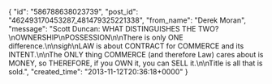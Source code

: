  {
   "id": "586788638023739",
   "post_id": "462493170453287_481479325221338",
   "from_name": "Derek Moran",
   "message": "Scott Duncan: WHAT DISTINGUISHES THE TWO?\nOWNERSHIP\nPOSSESSION\n\nThere is only ONE difference.\n\n*sigh*\nLAW is about CONTRACT for COMMERCE and its INTENT.\n\nThe ONLY thing COMMERCE (and therefore Law) cares about is MONEY, so THEREFORE, if you OWN it, you can SELL it.\n\nTitle is all that is sold.",
   "created_time": "2013-11-12T20:36:18+0000"
 }
